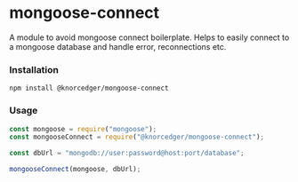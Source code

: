 # mongoose-connect

A module to avoid mongoose connect boilerplate. Helps to easily connect to a mongoose database and handle error, reconnections etc.

### Installation

```
npm install @knorcedger/mongoose-connect
```

### Usage

```javascript
const mongoose = require("mongoose");
const mongooseConnect = require("@knorcedger/mongoose-connect");

const dbUrl = "mongodb://user:password@host:port/database";

mongooseConnect(mongoose, dbUrl);
```
